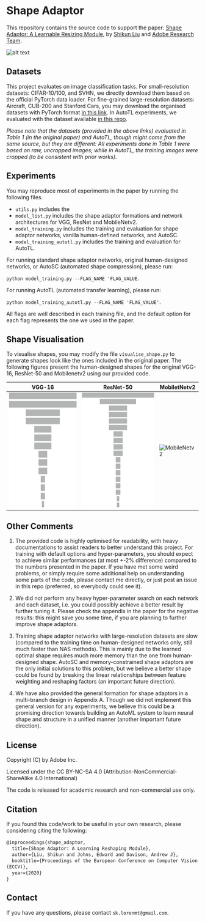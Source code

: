 # Shape Adaptor
This repository contains the source code to support the paper: [Shape Adaptor: A Learnable Resizing Module](https://arxiv.org), by [Shikun Liu](shikun.io) and [Adobe Research Team](https://research.adobe.com/). 

![alt text](visuals/resnet50.gif "Shape Visualisation of ResNet-50")



## Datasets
This project evaluates on image classification tasks. For small-resolution datasets: CIFAR-10/100, and SVHN, we directly download them based on the official PyTorch data loader. For fine-grained large-resolution datasets: Aircraft, CUB-200 and Stanford Cars, you may download the organised datasets with PyTorch format [in this link](https://www.dropbox.com/sh/m11soye2pj9gvv3/AAAv-aBKOQB65o_1BabkOghaa?dl=0). In AutoTL experiments, we evaluated with the dataset available [in this repo](https://github.com/arunmallya/piggyback). 

*Please note that the datasets (provided in the above links) evaluated in Table 1 (in the original paper) and AutoTL, though might come from the same source, but they are different: All experiments done in Table 1 were based on raw, uncropped images; while in AutoTL, the training images were cropped (to be consistent with prior works).*

## Experiments
You may reproduce most of experiments in the paper by running the following files.

- `utils.py` includes the 
- `model_list.py`  includes the shape adaptor formations and network architectures for VGG, ResNet and MobileNetv2.
- `model_training.py` includes the training and evaluation for shape adaptor networks, vanilla human-defined networks, and AutoSC.
- `model_training_autotl.py` includes the training and evaluation for AutoTL.

For running standard shape adaptor networks, original human-designed networks, or AutoSC (automated shape compression), please run: 

`python model_training.py --FLAG_NAME 'FLAG_VALUE`. 


For running AutoTL (automated transfer learning), please run: 

`python model_training_autotl.py --FLAG_NAME 'FLAG_VALUE'`. 

All flags are well described in each training file, and the default option for each flag represents the one we used in the paper. 

## Shape Visualisation
To visualise shapes, you may modify the file `visualise_shape.py` to generate shapes look like the ones included in the original paper. The following figures present the human-designed shapes for the original VGG-16, ResNet-50 and Mobilenetv2 using our provided code.

VGG-16 | ResNet-50 | MobiletNetv2
------- | --------| ------------
<img src="visuals/vgg16.png" alt="VGG-16" height="300"> | <img src="visuals/resnet50.png" alt="ResNet-50"  height="300">  | <img src="visuals/mobilnetv2.png" alt="MobileNetv2"  height="300">

## Other Comments
1. The provided code is highly optimised for readability, with heavy documentations to assist readers to better understand this project. For training with default options and hyper-parameters, you should expect to achieve similar performances (at most +-2\% difference) compared to the numbers presented in the paper. If you have met some weird problems, or simply require some additional help on understanding some parts of the code, please contact me directly, or just post an issue in this repo (preferred, so everybody could see it).

2.  We did not perform any heavy hyper-parameter search on each network and each dataset, i.e. you could possibly achieve a better result by further tuning it. Please check the appendix in the paper for the negative results: this might save you some time, if you are planning to further improve shape adaptors.

3. Training shape adaptor networks with large-resolution datasets are slow (compared to the training time on human-designed networks only, still much faster than NAS methods). This is mainly due to the learned optimal shape requires much more memory than the one from human-designed shape. AutoSC and memory-constrained shape adaptors are the only initial solutions to this problem, but we believe a better shape could be found by breaking the linear relationships between feature weighting and reshaping factors (an important future direction).

4. We have also provided the general formation for shape adaptors in a multi-branch design in Appendix A. Though we did not implement this general version for any experiments, we believe this could be a promising direction towards building an AutoML system to learn neural shape and structure in a unified manner (another important future direction). 


## License
Copyright (C) by Adobe Inc.

Licensed under the CC BY-NC-SA 4.0 (Attribution-NonCommercial-ShareAlike 4.0 International)

The code is released for academic research and non-commercial use only.


## Citation
If you found this code/work to be useful in your own research, please considering citing the following:

```
@inproceedings{shape_adaptor,
  title={Shape Adaptor: A Learning Reshaping Module},
  author={Liu, Shikun and Johns, Edward and Davison, Andrew J},
  booktitle={Proceedings of the European Conference on Computer Vision (ECCV)},
  year={2020}
}
```


## Contact
If you have any questions, please contact `sk.lorenmt@gmail.com`.

